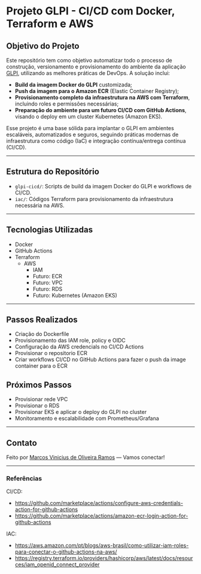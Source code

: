# Projeto GLPI - CI/CD com Docker, Terraform e AWS

## Objetivo do Projeto

Este repositório tem como objetivo automatizar todo o processo de construção, versionamento e provisionamento do ambiente da aplicação [GLPI](https://glpi-project.org/), utilizando as melhores práticas de DevOps. A solução inclui:

- **Build da imagem Docker do GLPI** customizada;
- **Push da imagem para o Amazon ECR** (Elastic Container Registry);
- **Provisionamento completo da infraestrutura na AWS com Terraform**, incluindo roles e permissões necessárias;
- **Preparação do ambiente para um futuro CI/CD com GitHub Actions**, visando o deploy em um cluster Kubernetes (Amazon EKS).

Esse projeto é uma base sólida para implantar o GLPI em ambientes escaláveis, automatizados e seguros, seguindo práticas modernas de infraestrutura como código (IaC) e integração contínua/entrega contínua (CI/CD).

---

## Estrutura do Repositório

- `glpi-cicd/`: Scripts de build da imagem Docker do GLPI e workflows de CI/CD.
- `iac/`: Códigos Terraform para provisionamento da infraestrutura necessária na AWS.

---

## Tecnologias Utilizadas

- Docker
- GitHub Actions
- Terraform
  - AWS 
    - IAM
    - Futuro: ECR
    - Futuro: VPC
    - Futuro: RDS
    - Futuro: Kubernetes (Amazon EKS)

---

## Passos Realizados

- Criação do Dockerfile
- Provisionamento das IAM role, policy e OIDC
- Configuração da AWS credencials no CI/CD Actions
- Provisionar o repositorio ECR
- Criar workflows CI/CD no GitHub Actions para fazer o push da image container para o ECR

## Próximos Passos

- Provisionar rede VPC
- Provisionar o RDS
- Provisionar EKS e aplicar o deploy do GLPI no cluster
- Monitoramento e escalabilidade com Prometheus/Grafana

---

## Contato

Feito por [Marcos Vinicius de Oliveira Ramos](https://www.linkedin.com/in/marcosvoramos/) — Vamos conectar!

---

### Referências

CI/CD:

- https://github.com/marketplace/actions/configure-aws-credentials-action-for-github-actions
- https://github.com/marketplace/actions/amazon-ecr-login-action-for-github-actions

IAC:

- https://aws.amazon.com/pt/blogs/aws-brasil/como-utilizar-iam-roles-para-conectar-o-github-actions-na-aws/
- https://registry.terraform.io/providers/hashicorp/aws/latest/docs/resources/iam_openid_connect_provider